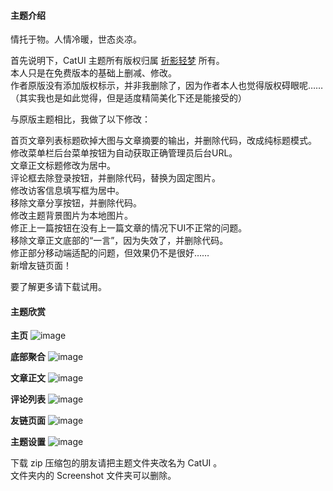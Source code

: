 
#### 主题介绍

情托于物。人情冷暖，世态炎凉。  

首先说明下，CatUI 主题所有版权归属 [折影轻梦](https://i.chainwon.com/ "折影轻梦") 所有。  
本人只是在免费版本的基础上删减、修改。  
作者原版没有添加版权标示，并非我删除了，因为作者本人也觉得版权碍眼呢……  
（其实我也是如此觉得，但是适度精简美化下还是能接受的）  

与原版主题相比，我做了以下修改：  

首页文章列表标题砍掉大图与文章摘要的输出，并删除代码，改成纯标题模式。  
修改菜单栏后台菜单按钮为自动获取正确管理员后台URL。  
文章正文标题修改为居中。  
评论框去除登录按钮，并删除代码，替换为固定图片。  
修改访客信息填写框为居中。  
移除文章分享按钮，并删除代码。  
修改主题背景图片为本地图片。  
修正上一篇按钮在没有上一篇文章的情况下UI不正常的问题。  
移除文章正文底部的“一言”，因为失效了，并删除代码。  
修正部分移动端适配的问题，但效果仍不是很好……  
新增友链页面！  

要了解更多请下载试用。  


#### 主题欣赏

**主页**
![image](https://github.com/galnetwen/CatUI/blob/master/Screenshot/20171118175157.png)

**底部聚合**
![image](https://github.com/galnetwen/CatUI/blob/master/Screenshot/20171118175239.png)

**文章正文**
![image](https://github.com/galnetwen/CatUI/blob/master/Screenshot/20171118175827.png)

**评论列表**
![image](https://github.com/galnetwen/CatUI/blob/master/Screenshot/20171118175839.png)

**友链页面**
![image](https://github.com/galnetwen/CatUI/blob/master/Screenshot/20171118175907.png)

**主题设置**
![image](https://github.com/galnetwen/CatUI/blob/master/Screenshot/20171118202607.png)

下载 zip 压缩包的朋友请把主题文件夹改名为 CatUI 。  
文件夹内的 Screenshot 文件夹可以删除。
